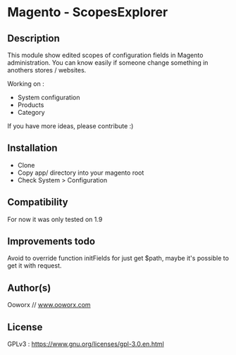 # Magento - ScopesExplorer

## Description

This module show edited scopes of configuration fields in Magento administration. You can know easily if someone change something in anothers stores / websites.

Working on :
- System configuration
- Products
- Category
 
If you have more ideas, please contribute :)

## Installation

- Clone
- Copy app/ directory into your magento root
- Check System > Configuration
 
## Compatibility

For now it was only tested on 1.9

## Improvements todo

Avoid to override function initFields for just get $path, maybe it's possible to get it with request.

## Author(s)

Ooworx // www.ooworx.com
 
## License

GPLv3 : https://www.gnu.org/licenses/gpl-3.0.en.html
